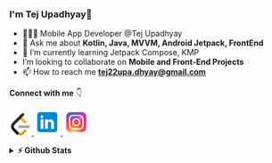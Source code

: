 ### I'm Tej Upadhyay👋      
    
- 🧑🏽‍💻 Mobile App Developer @Tej Upadhyay
- 💬 Ask me about **Kotlin, Java, MVVM, Android Jetpack, FrontEnd**
- 🌱 I’m currently learning Jetpack Compose, KMP
- I’m looking to collaborate on **Mobile and Front-End Projects**
- 📫 How to reach me **tej22upa.dhyay@gmail.com**

**Connect with me** 👇

<p float="left">
  
  <a href="https://leetcode.com/TejprakashUpadhyay/" title="Redirect to leetcode">
    <img src="/assets/leetcode.png" width="40" alt="leetcode" />
  </a>
  
  <a href="https://www.linkedin.com/in/tejprakash-upadhyay-b62388169/" title="Redirect to LinkedIn">
    <img src="/assets/linkedin (2).png" width="48" alt="LinkedIn" />
  </a>
  
  <a href="https://www.instagram.com/tejupadhyay07" title="Redirect to Instagram">
    <img src="/assets/instagram (2).png" width="48" alt="Instagram" />
  </a>

</p>

<details>	
  <summary><b>⚡ Github Stats</b></summary>
<img height="180em" src="https://github-readme-stats.vercel.app/api?username=TejPrakash18&show_icons=true&locale=en" alt="TejPrakash18" />
<img height="180em" src="https://github-readme-stats.vercel.app/api/top-langs/?username=TejPrakash18&layout=compact"/>
<img align="center" src="https://github-readme-streak-stats.herokuapp.com/?user=tejprakash18&" alt="TejPrakash" />
  ![](https://github-contributor-stats.vercel.app/api?username=TejPrakash18&limit=5&theme=dark&combine_all_yearly_contributions=true)

</details>





